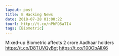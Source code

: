 ```yaml
---
layout: post
title: E Hacking News
date: 2018-07-28 01:00:22
tourl: http://t.co/nPhPD5aTI4
tags: [Biometric]
---
```

Mixed-up Biometric affects 2 crore Aadhaar holders https://t.co/D8TUVQyBgt https://t.co/100ObAlIX6